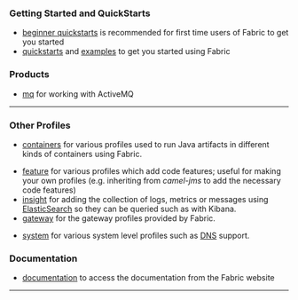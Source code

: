 ### Getting Started and QuickStarts

* [beginner quickstarts](/fabric/profiles/quickstarts/karaf/beginner) is recommended for first time users of Fabric to get you started
* [quickstarts](/fabric/profiles/quickstarts) and [examples](/fabric/profiles/example) to get you started using Fabric

### Products

<!--- * [jboss](/fabric/profiles/jboss) for the profiles for running various [JBoss Products](http://www.jboss.org/products) -->
* [mq](/fabric/profiles/mq) for working with ActiveMQ
* **

### Other Profiles

* [containers](/fabric/profiles/containers) for various profiles used to run Java artifacts in different kinds of containers using Fabric.
<!--- * [cloud](/fabric/profiles/cloud) for various profiles for working with [jclouds](http://jclouds.apache.org/) like OpenStack and EC2 -->
* [feature](/fabric/profiles/feature) for various profiles which add code features; useful for making your own profiles (e.g. inheriting from *camel-jms* to add the necessary code features)
* [insight](/fabric/profiles/insight) for adding the collection of logs, metrics or messages using [ElasticSearch](http://www.elasticsearch.org/) so they can be queried such as with Kibana.
* [gateway](/fabric/profiles/gateway) for the gateway profiles provided by Fabric.
<!--- * [openshift](/fabric/profiles/openshift) for various profiles which runs on the [OpenShift](https://www.openshift.com/) cloud. -->
* [system](/fabric/profiles/system) for various system level profiles such as [DNS](/fabric/profiles/system/dns.profile) support.

### Documentation

* [documentation](http://fabric8.io/gitbook/index.html) to access the documentation from the Fabric website
* **

